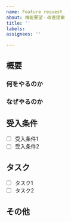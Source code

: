 ```yaml
---
name: Feature request
about: 機能要望・改善提案
title: ''
labels: 
assignees: ''

---
```


## 概要
<!-- このPBIにおける主要な課題や機能、及び期待される成果について簡潔に説明してください。-->

### 何をやるのか

### なぜやるのか

## 受入条件
<!-- このPBIを完了とするための条件をリスト形式で記載してください。受け入れ条件は状態として記載します。-->
- [ ] 受入条件1
- [ ] 受入条件2

## タスク
<!-- 開発者がこのPBIを達成するために必要なタスク（具体的な作業項目）をリスト形式で記載してください。-->
- [ ] タスク1
- [ ] タスク2

## その他
<!-- このPBIに関連するドキュメント、過去の類似したPBI、注記や備考などをここに記載してください。-->
